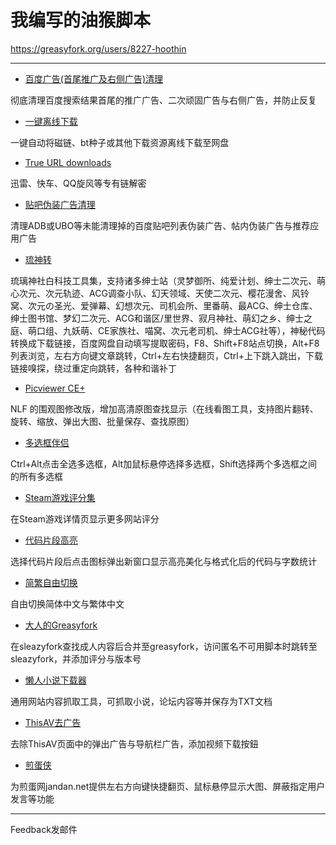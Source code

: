 我编写的油猴脚本
==========================
https://greasyfork.org/users/8227-hoothin

---
+ [百度广告(首尾推广及右侧广告)清理](Kill%20Baidu%20AD)

 彻底清理百度搜索结果首尾的推广广告、二次顽固广告与右侧广告，并防止反复
+ [一键离线下载](Easy%20offline)

 一键自动将磁链、bt种子或其他下载资源离线下载至网盘
+ [True URL downloads](True%20URL%20downloads)

 迅雷、快车、QQ旋风等专有链解密
+ [贴吧伪装广告清理](Kill%20TieBa%20AD)

 清理ADB或UBO等未能清理掉的百度贴吧列表伪装广告、帖内伪装广告与推荐应用广告
+ [琉神转](HacgGodTurn)

 琉璃神社白科技工具集，支持诸多绅士站（灵梦御所、纯爱计划、绅士二次元、萌心次元、次元轨迹、ACG调查小队、幻天领域、天使二次元、樱花漫舍、风铃窝、次元の圣光、爱弹幕、幻想次元、司机会所、里番萌、最ACG、绅士仓库、绅士图书馆、梦幻二次元、ACG和谐区/里世界、寂月神社、萌幻之乡、绅士之庭、萌口组、九妖萌、CE家族社、喵窝、次元老司机、绅士ACG社等），神秘代码转换成下载链接，百度网盘自动填写提取密码，F8、Shift+F8站点切换，Alt+F8列表浏览，左右方向键文章跳转，Ctrl+左右快捷翻页，Ctrl+上下跳入跳出，下载链接嗅探，绕过重定向跳转，各种和谐补丁
+ [Picviewer CE+](Picviewer%20CE%2B)

 NLF 的围观图修改版，增加高清原图查找显示（在线看图工具，支持图片翻转、旋转、缩放、弹出大图、批量保存、查找原图）
+ [多选框伴侣](Select%20All%20Checkboxes)

 Ctrl+Alt点击全选多选框，Alt加鼠标悬停选择多选框，Shift选择两个多选框之间的所有多选框
+ [Steam游戏评分集](MoreSteamRatings)

 在Steam游戏详情页显示更多网站评分
+ [代码片段高亮](Highlight%20Every%20Code)

 选择代码片段后点击图标弹出新窗口显示高亮美化与格式化后的代码与字数统计
+ [简繁自由切换](Switch%20Traditional%20Chinese%20and%20Simplified%20Chinese)

 自由切换简体中文与繁体中文
+ [大人的Greasyfork](Greasyfork%20Search%20with%20Sleazyfork%20Results%20include)

 在sleazyfork查找成人内容后合并至greasyfork，访问匿名不可用脚本时跳转至sleazyfork，并添加评分与版本号
+ [懒人小说下载器](DownloadAllContent)

 通用网站内容抓取工具，可抓取小说，论坛内容等并保存为TXT文档
+ [ThisAV去广告](Disable%20popup%20AD%20of%20ThisAV)

 去除ThisAV页面中的弹出广告与导航栏广告，添加视频下载按鈕
+ [煎蛋侠](JiandanHero)

 为煎蛋网jandan.net提供左右方向键快捷翻页、鼠标悬停显示大图、屏蔽指定用户发言等功能

---
 Feedback发邮件